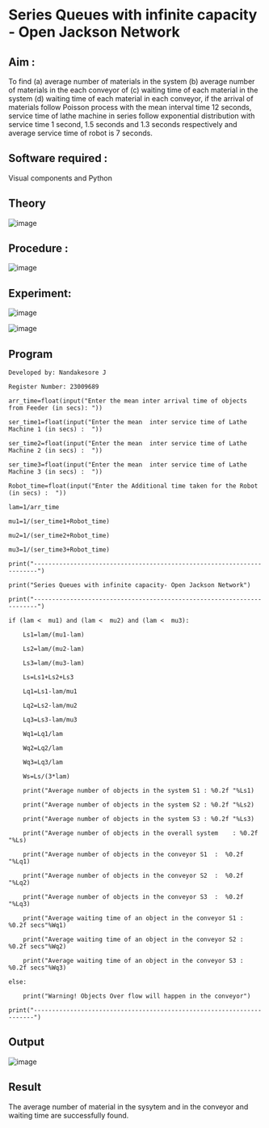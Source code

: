 # Series Queues with infinite capacity - Open Jackson Network

## Aim :
To find (a) average number of materials in the system (b) average number of materials in the each conveyor of (c) waiting time of each material in the system (d) waiting time of each material in each conveyor, if the arrival  of materials follow Poisson process with the mean interval time 12 seconds, service time of  lathe machine in series follow exponential distribution  with service time  1 second, 1.5 seconds and 1.3 seconds respectively and average service time of robot is 7 seconds.

## Software required :
Visual components and Python

## Theory

![image](https://user-images.githubusercontent.com/103921593/203239736-7b81f599-71a8-4ae7-b63e-5d98acd9ea54.png)


## Procedure :

![image](https://user-images.githubusercontent.com/103921593/203239789-bc870dce-6727-487b-a0e2-4fc3f5114889.png)


## Experiment:

![image](https://github.com/Nandakesore0210/Open-Jacson-Networks/assets/149365088/eb9dd402-54fd-48e4-8061-f7f911047b2b)

![image](https://github.com/Nandakesore0210/Open-Jacson-Networks/assets/149365088/17f19d31-60cc-48f2-8dac-ca914bb5526d)

## Program

```
Developed by: Nandakesore J

Register Number: 23009689

arr_time=float(input("Enter the mean inter arrival time of objects from Feeder (in secs): "))

ser_time1=float(input("Enter the mean  inter service time of Lathe Machine 1 (in secs) :  "))

ser_time2=float(input("Enter the mean  inter service time of Lathe Machine 2 (in secs) :  "))

ser_time3=float(input("Enter the mean  inter service time of Lathe Machine 3 (in secs) :  "))

Robot_time=float(input("Enter the Additional time taken for the Robot (in secs) :  "))

lam=1/arr_time

mu1=1/(ser_time1+Robot_time)

mu2=1/(ser_time2+Robot_time)

mu3=1/(ser_time3+Robot_time)

print("-----------------------------------------------------------------------")

print("Series Queues with infinite capacity- Open Jackson Network")

print("-----------------------------------------------------------------------")

if (lam <  mu1) and (lam <  mu2) and (lam <  mu3):
    
    Ls1=lam/(mu1-lam)

    Ls2=lam/(mu2-lam)
    
    Ls3=lam/(mu3-lam)
    
    Ls=Ls1+Ls2+Ls3
    
    Lq1=Ls1-lam/mu1
    
    Lq2=Ls2-lam/mu2
    
    Lq3=Ls3-lam/mu3
    
    Wq1=Lq1/lam
    
    Wq2=Lq2/lam 
    
    Wq3=Lq3/lam
    
    Ws=Ls/(3*lam)
    
    print("Average number of objects in the system S1 : %0.2f "%Ls1)
    
    print("Average number of objects in the system S2 : %0.2f "%Ls2)
    
    print("Average number of objects in the system S3 : %0.2f "%Ls3)
    
    print("Average number of objects in the overall system    : %0.2f "%Ls)
    
    print("Average number of objects in the conveyor S1  :  %0.2f "%Lq1)
    
    print("Average number of objects in the conveyor S2  :  %0.2f "%Lq2)
    
    print("Average number of objects in the conveyor S3  :  %0.2f "%Lq3)
    
    print("Average waiting time of an object in the conveyor S1 : %0.2f secs"%Wq1)
    
    print("Average waiting time of an object in the conveyor S2 : %0.2f secs"%Wq2)
    
    print("Average waiting time of an object in the conveyor S3 : %0.2f secs"%Wq3)

else:

    print("Warning! Objects Over flow will happen in the conveyor")    

print("----------------------------------------------------------------------")    
```

## Output

![image](https://github.com/Nandakesore0210/Open-Jacson-Networks/assets/149365088/14283047-9394-403f-b00d-76790d0779df)

## Result

The average number of material in the sysytem and in the conveyor and waiting time are successfully found.

